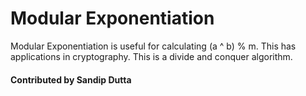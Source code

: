 # Modular Exponentiation 

Modular Exponentiation is useful for calculating (a ^ b) % m. This has applications in cryptography.
This is a divide and conquer algorithm. 

#### Contributed by Sandip Dutta
